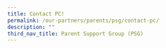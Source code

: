 ```yaml
---
title: Contact PC!
permalink: /our-partners/parents/psg/contact-pc/
description: ""
third_nav_title: Parent Support Group (PSG)
---
```

